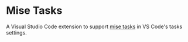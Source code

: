# Mise Tasks

A Visual Studio Code extension to support [mise tasks](https://mise.jdx.dev/tasks/) in VS Code's
tasks settings.
